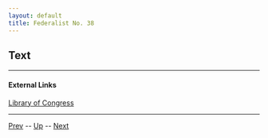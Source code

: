 ```yaml
---
layout: default
title: Federalist No. 38
---
```


## Text

---
#### External Links
[Library of Congress]()

---

[Prev](37.md) -- [Up](README.md) -- [Next](39.md)
